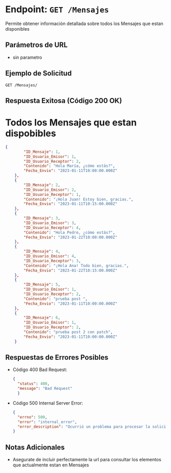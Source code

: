 # Endpoint: `GET /Mensajes`

Permite obtener información detallada sobre todos los Mensajes que estan disponibles

## Parámetros de URL
- sin parametro 

## Ejemplo de Solicitud
```http
GET /Mensajes/
```

## Respuesta Exitosa (Código 200 OK)
# Todos los Mensajes que estan dispobibles
```json
{
        "ID_Mensaje": 1,
        "ID_Usuario_Emisor": 1,
        "ID_Usuario_Receptor": 2,
        "Contenido": "Hola María, ¿cómo estás?",
        "Fecha_Envio": "2023-01-11T10:00:00.000Z"
    },
    {
        "ID_Mensaje": 2,
        "ID_Usuario_Emisor": 2,
        "ID_Usuario_Receptor": 1,
        "Contenido": "¡Hola Juan! Estoy bien, gracias.",
        "Fecha_Envio": "2023-01-11T10:15:00.000Z"
    },
    {
        "ID_Mensaje": 3,
        "ID_Usuario_Emisor": 3,
        "ID_Usuario_Receptor": 4,
        "Contenido": "Hola Pedro, ¿cómo estás?",
        "Fecha_Envio": "2023-01-22T10:00:00.000Z"
    },
    {
        "ID_Mensaje": 4,
        "ID_Usuario_Emisor": 4,
        "ID_Usuario_Receptor": 3,
        "Contenido": "¡Hola Ana! Todo bien, gracias.",
        "Fecha_Envio": "2023-01-22T10:15:00.000Z"
    },
    {
        "ID_Mensaje": 5,
        "ID_Usuario_Emisor": 1,
        "ID_Usuario_Receptor": 2,
        "Contenido": "prueba post ",
        "Fecha_Envio": "2023-01-11T10:00:00.000Z"
    },
    {
        "ID_Mensaje": 6,
        "ID_Usuario_Emisor": 1,
        "ID_Usuario_Receptor": 2,
        "Contenido": "prueba post 2 con patch",
        "Fecha_Envio": "2023-01-11T10:00:00.000Z"
    }
```

## Respuestas de Errores Posibles
- Código 400 Bad Request:

  ```json
  {
    "status": 400,
    "message": "Bad Request"
    }
  ```

- Código 500 Internal Server Error:
  ```json
  {
    "errno": 500,
    "error": "internal_error",
    "error_description": "Ocurrió un problema para procesar la solicitud"
  }
  ``` 

## Notas Adicionales

- Asegurate de incluir perfectamente la url para consultar los elementos que actualmente
estan en Mensajes
